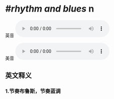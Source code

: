 # ***\#rhythm and blues*** n
英音
<audio src="./media/rhythm and blues1_AAC.aac" controls="controls"></audio>

美音
<audio src="./media/rhythm and blues2_AAC.aac" controls="controls"></audio>



  

英文释义
---
### 1.**节奏布鲁斯，节奏蓝调**  


